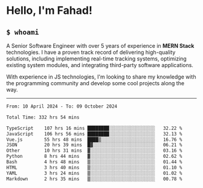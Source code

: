 <h1>Hello, I'm Fahad!</h1>

<h2><code>$ whoami</code></h2>

A Senior Software Engineer with over 5 years of experience in **MERN Stack** technologies. I have a proven track record of delivering high-quality solutions, including implementing real-time tracking systems, optimizing existing system modules, and integrating third-party software applications.

With experience in JS technologies, I'm looking to share my knowledge with the programming community and develop some cool projects along the way.

---

<!--START_SECTION:waka-->

```txt
From: 10 April 2024 - To: 09 October 2024

Total Time: 332 hrs 54 mins

TypeScript    107 hrs 16 mins ████████░░░░░░░░░░░░░░░░░   32.22 %
JavaScript    106 hrs 56 mins ████████░░░░░░░░░░░░░░░░░   32.13 %
Vue.js        55 hrs 48 mins  ████▒░░░░░░░░░░░░░░░░░░░░   16.76 %
JSON          20 hrs 39 mins  █▓░░░░░░░░░░░░░░░░░░░░░░░   06.21 %
Other         10 hrs 31 mins  ▓░░░░░░░░░░░░░░░░░░░░░░░░   03.16 %
Python        8 hrs 44 mins   ▓░░░░░░░░░░░░░░░░░░░░░░░░   02.62 %
Bash          4 hrs 48 mins   ▒░░░░░░░░░░░░░░░░░░░░░░░░   01.44 %
HTML          3 hrs 40 mins   ▒░░░░░░░░░░░░░░░░░░░░░░░░   01.10 %
YAML          3 hrs 24 mins   ▒░░░░░░░░░░░░░░░░░░░░░░░░   01.02 %
Markdown      2 hrs 35 mins   ▒░░░░░░░░░░░░░░░░░░░░░░░░   00.78 %
```

<!--END_SECTION:waka-->

<!--
**heyFahad/heyFahad** is a ✨ _special_ ✨ repository because its `README.md` (this file) appears on your GitHub profile.

Here are some ideas to get you started:

- 🔭 I’m currently working on ...
- 🌱 I’m currently learning ...
- 👯 I’m looking to collaborate on ...
- 🤔 I’m looking for help with ...
- 💬 Ask me about ...
- 📫 How to reach me: ...
- 😄 Pronouns: ...
- ⚡ Fun fact: ...
-->
